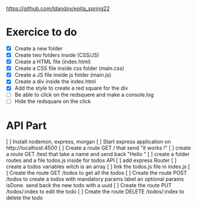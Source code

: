 https://github.com/ldandoy/epita_spring22

# Exercice to do

- [x] Create a new folder
- [x] Create two folders inside (CSS/JS)
- [x] Create a HTML file (index.html)
- [x] Create a CSS file inside css folder (main.css)
- [x] Create a JS file inside js folder (main.js)
- [x] Create a div inside the index.html
- [x] Add the style to create a red square for the div
- [ ] Be able to click on the redsquere and make a console.log
- [ ] Hide the redsquare on the click

# API Part

[ ] Install nodemon, express, morgan
[ ] Start express application on http://localhost:4500
[ ] Create a route GET / that send "it works !"
[ ] create a route GET /test that take a name and send back "Hello <name given>"
[ ] create a folder routes and a file todos.js inside for todos API
[ ] add express Router
[ ] create a todos variables witch is an array
[ ] link the todos.js file in index.js
[ ] Create the route GET /todos to get all the todos
[ ] Create the route POST /todos to create a todos with mandatory params label an optional params isDone. send back the new todo with a uuid
[ ] Create the route PUT /todos/:index to edit the todo
[ ] Create the route DELETE /todos/:index to delete the todo